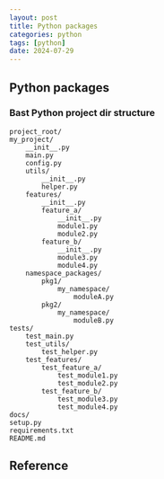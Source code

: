 ```yaml
---
layout: post
title: Python packages
categories: python
tags: [python]
date: 2024-07-29
---
```


## Python packages

### Bast Python project dir structure

    project_root/
    my_project/
        __init__.py
        main.py
        config.py
        utils/
            __init__.py
            helper.py
        features/
            __init__.py
            feature_a/
                __init__.py
                module1.py
                module2.py
            feature_b/
                __init__.py
                module3.py
                module4.py
        namespace_packages/
            pkg1/
                my_namespace/
                    moduleA.py
            pkg2/
                my_namespace/
                    moduleB.py
    tests/
        test_main.py
        test_utils/
            test_helper.py
        test_features/
            test_feature_a/
                test_module1.py
                test_module2.py
            test_feature_b/
                test_module3.py
                test_module4.py
    docs/
    setup.py
    requirements.txt
    README.md



## Reference
